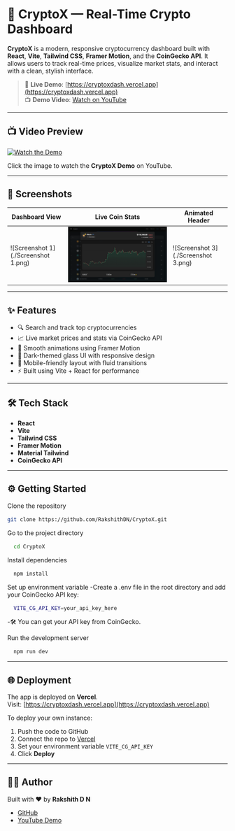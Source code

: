 # 🚀 CryptoX — Real-Time Crypto Dashboard

**CryptoX** is a modern, responsive cryptocurrency dashboard built with **React**, **Vite**, **Tailwind CSS**, **Framer Motion**, and the **CoinGecko API**. It allows users to track real-time prices, visualize market stats, and interact with a clean, stylish interface.

> 🔴 **Live Demo**: [https://cryptoxdash.vercel.app](https://cryptoxdash.vercel.app)  
> 📺 **Demo Video**: [Watch on YouTube](https://youtu.be/Oi6AeVBLnxg)

---

## 📺 Video Preview

[![Watch the Demo](https://img.youtube.com/vi/Oi6AeVBLnxg/maxresdefault.jpg)](https://youtu.be/Oi6AeVBLnxg)

Click the image to watch the **CryptoX Demo** on YouTube.

---

## 📸 Screenshots

| Dashboard View | Live Coin Stats | Animated Header |
|----------------|------------------|------------------|
| ![Screenshot 1](./Screenshot 1.png) | ![Screenshot 2](./Screenshot2.png) | ![Screenshot 3](./Screenshot 3.png) |

---

## ✨ Features

- 🔍 Search and track top cryptocurrencies
- 📈 Live market prices and stats via CoinGecko API
- 💫 Smooth animations using Framer Motion
- 🌙 Dark-themed glass UI with responsive design
- 📱 Mobile-friendly layout with fluid transitions
- ⚡ Built using Vite + React for performance

---

## 🛠️ Tech Stack

- **React**  
- **Vite**  
- **Tailwind CSS**  
- **Framer Motion**  
- **Material Tailwind**  
- **CoinGecko API**

---
## ⚙️ Getting Started

Clone the repository

```bash
git clone https://github.com/RakshithDN/CryptoX.git
```

Go to the project directory

```bash
  cd CryptoX
```

Install dependencies

```bash
  npm install
```

Set up environment variable
-Create a .env file in the root directory and add your CoinGecko API key:
```bash
  VITE_CG_API_KEY=your_api_key_here
```
-🛠️ You can get your API key from CoinGecko.



Run the development server

```bash
  npm run dev
```

---

## 🌐 Deployment

The app is deployed on **Vercel**.  
Visit: [https://cryptoxdash.vercel.app](https://cryptoxdash.vercel.app)

To deploy your own instance:

1. Push the code to GitHub  
2. Connect the repo to [Vercel](https://vercel.com/)  
3. Set your environment variable `VITE_CG_API_KEY`  
4. Click **Deploy**

---

## 👨‍💻 Author

Built with ❤️ by **Rakshith D N**

- [GitHub](https://github.com/RakshithDN)
- [YouTube Demo](https://youtu.be/Oi6AeVBLnxg)
